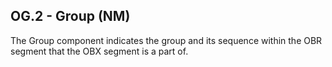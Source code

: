 ## OG.2 - Group (NM)

The Group component indicates the group and its sequence within the OBR segment that the OBX segment is a part of.
